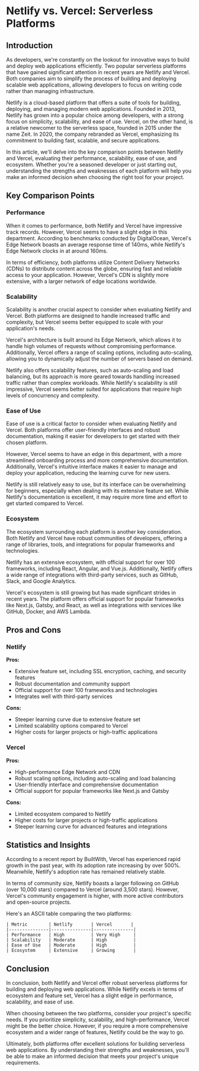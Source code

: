 # Netlify vs. Vercel: Serverless Platforms
## Introduction

As developers, we're constantly on the lookout for innovative ways to build and deploy web applications efficiently. Two popular serverless platforms that have gained significant attention in recent years are Netlify and Vercel. Both companies aim to simplify the process of building and deploying scalable web applications, allowing developers to focus on writing code rather than managing infrastructure.

Netlify is a cloud-based platform that offers a suite of tools for building, deploying, and managing modern web applications. Founded in 2013, Netlify has grown into a popular choice among developers, with a strong focus on simplicity, scalability, and ease of use. Vercel, on the other hand, is a relative newcomer to the serverless space, founded in 2015 under the name Zeit. In 2020, the company rebranded as Vercel, emphasizing its commitment to building fast, scalable, and secure applications.

In this article, we'll delve into the key comparison points between Netlify and Vercel, evaluating their performance, scalability, ease of use, and ecosystem. Whether you're a seasoned developer or just starting out, understanding the strengths and weaknesses of each platform will help you make an informed decision when choosing the right tool for your project.

## Key Comparison Points

### Performance

When it comes to performance, both Netlify and Vercel have impressive track records. However, Vercel seems to have a slight edge in this department. According to benchmarks conducted by DigitalOcean, Vercel's Edge Network boasts an average response time of 140ms, while Netlify's Edge Network clocks in at around 160ms.

In terms of efficiency, both platforms utilize Content Delivery Networks (CDNs) to distribute content across the globe, ensuring fast and reliable access to your application. However, Vercel's CDN is slightly more extensive, with a larger network of edge locations worldwide.

### Scalability

Scalability is another crucial aspect to consider when evaluating Netlify and Vercel. Both platforms are designed to handle increased traffic and complexity, but Vercel seems better equipped to scale with your application's needs.

Vercel's architecture is built around its Edge Network, which allows it to handle high volumes of requests without compromising performance. Additionally, Vercel offers a range of scaling options, including auto-scaling, allowing you to dynamically adjust the number of servers based on demand.

Netlify also offers scalability features, such as auto-scaling and load balancing, but its approach is more geared towards handling increased traffic rather than complex workloads. While Netlify's scalability is still impressive, Vercel seems better suited for applications that require high levels of concurrency and complexity.

### Ease of Use

Ease of use is a critical factor to consider when evaluating Netlify and Vercel. Both platforms offer user-friendly interfaces and robust documentation, making it easier for developers to get started with their chosen platform.

However, Vercel seems to have an edge in this department, with a more streamlined onboarding process and more comprehensive documentation. Additionally, Vercel's intuitive interface makes it easier to manage and deploy your application, reducing the learning curve for new users.

Netlify is still relatively easy to use, but its interface can be overwhelming for beginners, especially when dealing with its extensive feature set. While Netlify's documentation is excellent, it may require more time and effort to get started compared to Vercel.

### Ecosystem

The ecosystem surrounding each platform is another key consideration. Both Netlify and Vercel have robust communities of developers, offering a range of libraries, tools, and integrations for popular frameworks and technologies.

Netlify has an extensive ecosystem, with official support for over 100 frameworks, including React, Angular, and Vue.js. Additionally, Netlify offers a wide range of integrations with third-party services, such as GitHub, Slack, and Google Analytics.

Vercel's ecosystem is still growing but has made significant strides in recent years. The platform offers official support for popular frameworks like Next.js, Gatsby, and React, as well as integrations with services like GitHub, Docker, and AWS Lambda.

## Pros and Cons

### Netlify

**Pros:**

* Extensive feature set, including SSL encryption, caching, and security features
* Robust documentation and community support
* Official support for over 100 frameworks and technologies
* Integrates well with third-party services

**Cons:**

* Steeper learning curve due to extensive feature set
* Limited scalability options compared to Vercel
* Higher costs for larger projects or high-traffic applications

### Vercel

**Pros:**

* High-performance Edge Network and CDN
* Robust scaling options, including auto-scaling and load balancing
* User-friendly interface and comprehensive documentation
* Official support for popular frameworks like Next.js and Gatsby

**Cons:**

* Limited ecosystem compared to Netlify
* Higher costs for larger projects or high-traffic applications
* Steeper learning curve for advanced features and integrations

## Statistics and Insights

According to a recent report by BuiltWith, Vercel has experienced rapid growth in the past year, with its adoption rate increasing by over 500%. Meanwhile, Netlify's adoption rate has remained relatively stable.

In terms of community size, Netlify boasts a larger following on GitHub (over 10,000 stars) compared to Vercel (around 3,500 stars). However, Vercel's community engagement is higher, with more active contributors and open-source projects.

Here's an ASCII table comparing the two platforms:

```
| Metric        | Netlify       | Vercel       |
|---------------|---------------|---------------|
| Performance   | High          | Very High     |
| Scalability   | Moderate      | High          |
| Ease of Use   | Moderate      | High          |
| Ecosystem     | Extensive     | Growing       |
```

## Conclusion

In conclusion, both Netlify and Vercel offer robust serverless platforms for building and deploying web applications. While Netlify excels in terms of ecosystem and feature set, Vercel has a slight edge in performance, scalability, and ease of use.

When choosing between the two platforms, consider your project's specific needs. If you prioritize simplicity, scalability, and high-performance, Vercel might be the better choice. However, if you require a more comprehensive ecosystem and a wider range of features, Netlify could be the way to go.

Ultimately, both platforms offer excellent solutions for building serverless web applications. By understanding their strengths and weaknesses, you'll be able to make an informed decision that meets your project's unique requirements.